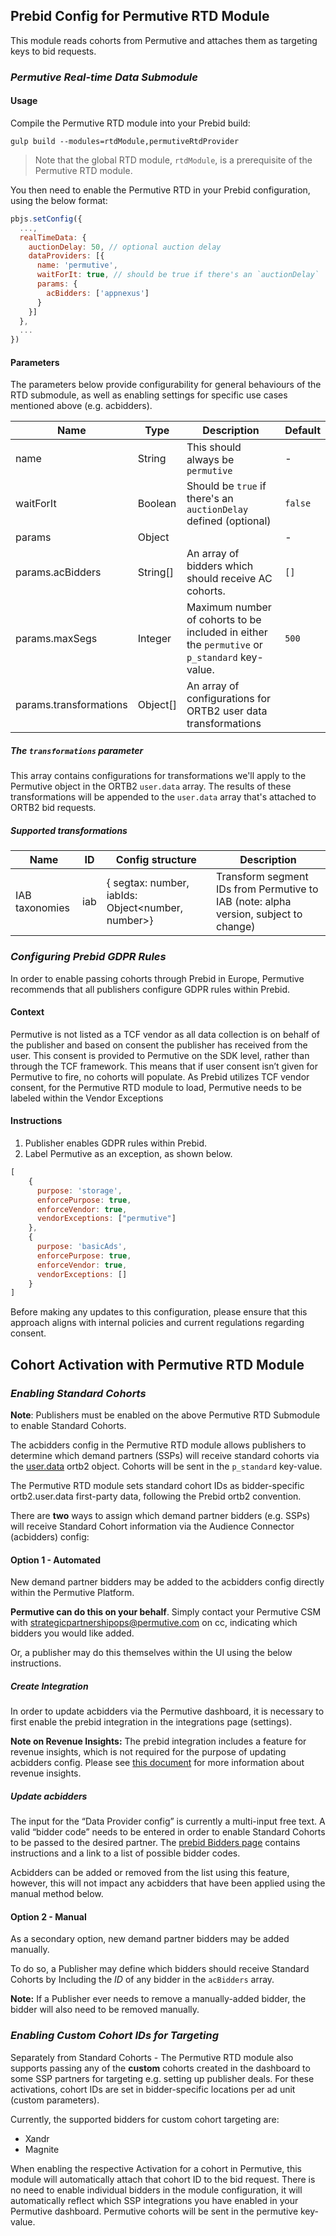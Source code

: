 ## Prebid Config for Permutive RTD Module

This module reads cohorts from Permutive and attaches them as targeting keys to bid requests.

### _Permutive Real-time Data Submodule_

#### Usage
Compile the Permutive RTD module into your Prebid build:

```
gulp build --modules=rtdModule,permutiveRtdProvider
```

> Note that the global RTD module, `rtdModule`, is a prerequisite of the Permutive RTD module.

You then need to enable the Permutive RTD in your Prebid configuration, using the below format:

```javascript
pbjs.setConfig({
  ...,
  realTimeData: {
    auctionDelay: 50, // optional auction delay
    dataProviders: [{
      name: 'permutive',
      waitForIt: true, // should be true if there's an `auctionDelay`
      params: {
        acBidders: ['appnexus']
      }
    }]
  },
  ...
})
```

#### Parameters

The parameters below provide configurability for general behaviours of the RTD submodule,
as well as enabling settings for specific use cases mentioned above (e.g. acbidders).

| Name                   | Type     | Description                                                                                   | Default |
|------------------------|----------|-----------------------------------------------------------------------------------------------|---------|
| name                   | String   | This should always be `permutive`                                                             | -       |
| waitForIt              | Boolean  | Should be `true` if there's an `auctionDelay` defined (optional)                              | `false` |
| params                 | Object   |                                                                                               | -       |
| params.acBidders       | String[] | An array of bidders which should receive AC cohorts.                                          | `[]`    |
| params.maxSegs         | Integer  | Maximum number of cohorts to be included in either the `permutive` or `p_standard` key-value. | `500`   |
| params.transformations | Object[] | An array of configurations for ORTB2 user data transformations                                |         |

##### The `transformations` parameter

This array contains configurations for transformations we'll apply to the Permutive object in the ORTB2 `user.data` array. The results of these transformations will be appended to the `user.data` array that's attached to ORTB2 bid requests.

##### Supported transformations

| Name           | ID  | Config structure                                  | Description                                                                          |
|----------------|-----|---------------------------------------------------|--------------------------------------------------------------------------------------|
| IAB taxonomies | iab | { segtax: number, iabIds: Object<number, number>} | Transform segment IDs from Permutive to IAB (note: alpha version, subject to change) |

### _Configuring Prebid GDPR Rules_

In order to enable passing cohorts through Prebid in Europe, Permutive recommends that all publishers configure GDPR rules within Prebid.

#### Context

Permutive is not listed as a TCF vendor as all data collection is on behalf of the publisher and based on consent the publisher has received from the user.
This consent is provided to Permutive on the SDK level, rather than through the TCF framework.
This means that if user consent isn’t given for Permutive to fire, no cohorts will populate.
As Prebid utilizes TCF vendor consent, for the Permutive RTD module to load, Permutive needs to be labeled within the Vendor Exceptions

#### Instructions

1. Publisher enables GDPR rules within Prebid.
2. Label Permutive as an exception, as shown below.
```javascript
[
    {
      purpose: 'storage',
      enforcePurpose: true,
      enforceVendor: true,
      vendorExceptions: ["permutive"]
    },
    {
      purpose: 'basicAds',
      enforcePurpose: true,
      enforceVendor: true,
      vendorExceptions: []
    }
]
```

Before making any updates to this configuration, please ensure that this approach aligns with internal policies and current regulations regarding consent.

## Cohort Activation with Permutive RTD Module

### _Enabling Standard Cohorts_

**Note**: Publishers must be enabled on the above Permutive RTD Submodule to enable Standard Cohorts.

The acbidders config in the Permutive RTD module allows publishers to determine which demand partners (SSPs) will receive standard cohorts via the <u>user.data</u> ortb2 object. Cohorts will be sent in the `p_standard` key-value.

The Permutive RTD module sets standard cohort IDs as bidder-specific ortb2.user.data first-party data, following the Prebid ortb2 convention.

There are **two** ways to assign which demand partner bidders (e.g. SSPs) will receive Standard Cohort information via the Audience Connector (acbidders) config:

#### Option 1 - Automated

New demand partner bidders may be added to the acbidders config directly within the Permutive Platform.

**Permutive can do this on your behalf**. Simply contact your Permutive CSM with strategicpartnershipops@permutive.com on cc,
indicating which bidders you would like added.

Or, a publisher may do this themselves within the UI using the below instructions.

##### Create Integration

In order to update acbidders via the Permutive dashboard,
it is necessary to first enable the prebid integration in the integrations page (settings).

**Note on Revenue Insights:** The prebid integration includes a feature for revenue insights,
which is not required for the purpose of updating acbidders config.
Please see [this document](https://support.permutive.com/hc/en-us/articles/360019044079-Revenue-Insights) for more information about revenue insights.

##### Update acbidders

The input for the “Data Provider config” is currently a multi-input free text.
A valid “bidder code” needs to be entered in order to enable Standard Cohorts to be passed to the desired partner.
The [prebid Bidders page](https://docs.prebid.org/dev-docs/bidders.html) contains instructions and a link to a list of possible bidder codes.

Acbidders can be added or removed from the list using this feature, however, this will not impact any acbidders that have been applied using the manual method below.

#### Option 2 - Manual

As a secondary option, new demand partner bidders may be added manually.

To do so, a Publisher may define which bidders should receive Standard Cohorts by
Including the _ID_ of any bidder in the `acBidders` array.

**Note:** If a Publisher ever needs to remove a manually-added bidder, the bidder will also need to be removed manually.

### _Enabling Custom Cohort IDs for Targeting_

Separately from Standard Cohorts - The Permutive RTD module also supports passing any of the **custom** cohorts created in the dashboard to some SSP partners for targeting
e.g. setting up publisher deals. For these activations, cohort IDs are set in bidder-specific locations per ad unit (custom parameters).

Currently, the supported bidders for custom cohort targeting are:

- Xandr
- Magnite

When enabling the respective Activation for a cohort in Permutive, this module will automatically attach that cohort ID to the bid request.
There is no need to enable individual bidders in the module configuration, it will automatically reflect which SSP integrations you have enabled in your Permutive dashboard.
Permutive cohorts will be sent in the permutive key-value.
